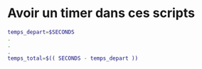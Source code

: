 # Avoir un timer dans ces scripts

```bash
temps_depart=$SECONDS
.
.
.
temps_total=$(( SECONDS - temps_depart ))
```

